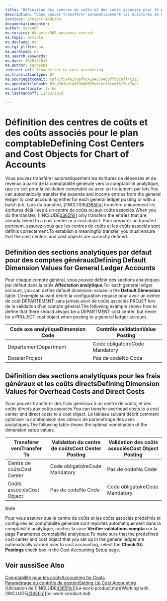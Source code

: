 ```yaml
---
title: "Définition des centres de coûts et des coûts associés pour le plan comptable | Microsoft Docs"
description: "Vous pouvez transférer automatiquement les écritures de dépenses et de revenus à partir de la comptabilité générale vers la comptabilité analytique, que ce soit pour la validation comptable ou avec un traitement par lots. Lors du transfert, le système transfère uniquement les écritures déjà liées à un centre de coûts ou aux coûts associés. Pour préparer un transfert pertinent, assurez-vous que les centres de coûts et les coûts associés sont définis correctement."
services: project-madeira
documentationcenter: 
author: SorenGP
ms.service: dynamics365-business-central
ms.topic: article
ms.devlang: na
ms.tgt_pltfrm: na
ms.workload: na
ms.search.keywords: 
ms.date: 10/01/2018
ms.author: sgroespe
redirect_url: finance-set-up-cost-accounting
ms.translationtype: HT
ms.sourcegitcommit: caf7cf5afe370af0c4294c794c0ff9bc8ff4c31c
ms.openlocfilehash: b3ca863a9f4969046695e0cec16fedf6f5ac7aec
ms.contentlocale: fr-be
ms.lasthandoff: 11/22/2018

---
```

# <a name="defining-cost-centers-and-cost-objects-for-chart-of-accounts"></a><span data-ttu-id="ed8ea-105">Définition des centres de coûts et des coûts associés pour le plan comptable</span><span class="sxs-lookup"><span data-stu-id="ed8ea-105">Defining Cost Centers and Cost Objects for Chart of Accounts</span></span>
<span data-ttu-id="ed8ea-106">Vous pouvez transférer automatiquement les écritures de dépenses et de revenus à partir de la comptabilité générale vers la comptabilité analytique, que ce soit pour la validation comptable ou avec un traitement par lots.</span><span class="sxs-lookup"><span data-stu-id="ed8ea-106">You can automatically transfer the expense and income entries from the general ledger to cost accounting either for each general ledger posting or with a batch job.</span></span> <span data-ttu-id="ed8ea-107">Lors du transfert, [!INCLUDE[d365fin](includes/d365fin_md.md)] transfère uniquement les écritures déjà liées à un centre de coûts ou aux coûts associés.</span><span class="sxs-lookup"><span data-stu-id="ed8ea-107">When you do the transfer, [!INCLUDE[d365fin](includes/d365fin_md.md)] only transfers the entries that are already linked to a cost center or a cost object.</span></span> <span data-ttu-id="ed8ea-108">Pour préparer un transfert pertinent, assurez-vous que les centres de coûts et les coûts associés sont définis correctement.</span><span class="sxs-lookup"><span data-stu-id="ed8ea-108">To establish a meaningful transfer, you must ensure that the cost centers and cost objects are correctly defined.</span></span>  

## <a name="defining-default-dimension-values-for-general-ledger-accounts"></a><span data-ttu-id="ed8ea-109">Définition des sections analytiques par défaut pour des comptes généraux</span><span class="sxs-lookup"><span data-stu-id="ed8ea-109">Defining Default Dimension Values for General Ledger Accounts</span></span>  
<span data-ttu-id="ed8ea-110">Pour chaque compte général, vous pouvez définir des sections analytiques par défaut dans la table **Affectation analytique**.</span><span class="sxs-lookup"><span data-stu-id="ed8ea-110">For each general ledger account, you can define default dimension values in the **Default Dimension** table.</span></span> <span data-ttu-id="ed8ea-111">L'exemple suivant décrit la configuration requise pour avoir un centre de coût DÉPARTEMENT sans jamais avoir de coûts associés PROJET lors de la validation d'un compte général.</span><span class="sxs-lookup"><span data-stu-id="ed8ea-111">The following example shows how to define that there should always be a DEPARTMENT cost center, but never be a PROJECT cost object when posting to a general ledger account.</span></span>  

|<span data-ttu-id="ed8ea-112">**Code axe analytique**</span><span class="sxs-lookup"><span data-stu-id="ed8ea-112">**Dimension Code**</span></span>|<span data-ttu-id="ed8ea-113">**Contrôle validation**</span><span class="sxs-lookup"><span data-stu-id="ed8ea-113">**Value Posting**</span></span>|  
|------------------------------------------|-----------------------------------------|  
|<span data-ttu-id="ed8ea-114">Département</span><span class="sxs-lookup"><span data-stu-id="ed8ea-114">Department</span></span>|<span data-ttu-id="ed8ea-115">Code obligatoire</span><span class="sxs-lookup"><span data-stu-id="ed8ea-115">Code Mandatory</span></span>|  
|<span data-ttu-id="ed8ea-116">Dossier</span><span class="sxs-lookup"><span data-stu-id="ed8ea-116">Project</span></span>|<span data-ttu-id="ed8ea-117">Pas de code</span><span class="sxs-lookup"><span data-stu-id="ed8ea-117">No Code</span></span>|  

## <a name="defining-dimension-values-for-overhead-costs-and-direct-costs"></a><span data-ttu-id="ed8ea-118">Définition des sections analytiques pour les frais généraux et les coûts directs</span><span class="sxs-lookup"><span data-stu-id="ed8ea-118">Defining Dimension Values for Overhead Costs and Direct Costs</span></span>  
 <span data-ttu-id="ed8ea-119">Vous pouvez transférer des frais généraux à un centre de coûts, et des coûts directs aux coûts associés.</span><span class="sxs-lookup"><span data-stu-id="ed8ea-119">You can transfer overhead costs to a cost center and direct costs to a cost object.</span></span> <span data-ttu-id="ed8ea-120">Le tableau suivant décrit comment optimiser la combinaison des valeurs de paramétrage des axes analytiques.</span><span class="sxs-lookup"><span data-stu-id="ed8ea-120">The following table shows the optimal combination of the dimension setup values.</span></span>  

|<span data-ttu-id="ed8ea-121">Transférer vers</span><span class="sxs-lookup"><span data-stu-id="ed8ea-121">Transfer To</span></span>|<span data-ttu-id="ed8ea-122">Validation du centre de coûts</span><span class="sxs-lookup"><span data-stu-id="ed8ea-122">Cost Center Posting</span></span>|<span data-ttu-id="ed8ea-123">Validation des coûts associés</span><span class="sxs-lookup"><span data-stu-id="ed8ea-123">Cost Object Posting</span></span>|  
|-----------------|-------------------------|-------------------------|  
|<span data-ttu-id="ed8ea-124">Centre de coûts</span><span class="sxs-lookup"><span data-stu-id="ed8ea-124">Cost Center</span></span>|<span data-ttu-id="ed8ea-125">Code obligatoire</span><span class="sxs-lookup"><span data-stu-id="ed8ea-125">Code Mandatory</span></span>|<span data-ttu-id="ed8ea-126">Pas de code</span><span class="sxs-lookup"><span data-stu-id="ed8ea-126">No Code</span></span>|  
|<span data-ttu-id="ed8ea-127">Coûts associés</span><span class="sxs-lookup"><span data-stu-id="ed8ea-127">Cost Object</span></span>|<span data-ttu-id="ed8ea-128">Pas de code</span><span class="sxs-lookup"><span data-stu-id="ed8ea-128">No Code</span></span>|<span data-ttu-id="ed8ea-129">Code obligatoire</span><span class="sxs-lookup"><span data-stu-id="ed8ea-129">Code Mandatory</span></span>|  

> [!NOTE]  
>  <span data-ttu-id="ed8ea-130">Pour vous assurer que le centre de coûts et les coûts associés prédéfinis et configurés en comptabilité générale sont reportés automatiquement dans la comptabilité analytique, cochez la case **Vérifier validations compta** sur la page Paramètres comptabilité analytique.</span><span class="sxs-lookup"><span data-stu-id="ed8ea-130">To make sure that the predefined cost center and cost object that you set up in the general ledger are automatically carried over to cost accounting, select the **Check G/L Postings** check box in the Cost Accounting Setup page.</span></span>  

## <a name="see-also"></a><span data-ttu-id="ed8ea-131">Voir aussi</span><span class="sxs-lookup"><span data-stu-id="ed8ea-131">See Also</span></span>  
[<span data-ttu-id="ed8ea-132">Comptabilité pour les coûts</span><span class="sxs-lookup"><span data-stu-id="ed8ea-132">Accounting for Costs</span></span>](finance-manage-cost-accounting.md)  
[<span data-ttu-id="ed8ea-133">Paramétrage du contrôle de gestion</span><span class="sxs-lookup"><span data-stu-id="ed8ea-133">Setting Up Cost Accounting</span></span>](finance-set-up-cost-accounting.md)  
<span data-ttu-id="ed8ea-134">[Utilisation de [!INCLUDE[d365fin](includes/d365fin_md.md)]](ui-work-product.md)</span><span class="sxs-lookup"><span data-stu-id="ed8ea-134">[Working with [!INCLUDE[d365fin](includes/d365fin_md.md)]](ui-work-product.md)</span></span>

